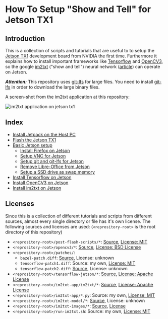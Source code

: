 # How To Setup "Show and Tell" for Jetson TX1

## Introduction

This is a collection of scripts and tutorials that are useful to to setup the [Jetson TX1](http://www.nvidia.com/object/embedded-systems-dev-kits-modules.html) development board from NVIDIA the first time. Furthermore it explains how to install important frameworks like [Tensorflow](https://www.tensorflow.org/) and [OpenCV3](http://opencv.org/), so the google [im2txt](https://github.com/tensorflow/models/tree/master/im2txt) ("show and tell") neural network ([article](http://arxiv.org/abs/1609.06647)) can operate on Jetson.

***Attention:*** This repository uses [git-lfs](https://git-lfs.github.com/) for large files. You need to install [git-lfs](https://git-lfs.github.com/) in order to download the large binary files.

A screen-shot from the im2txt application at this repository:

![im2txt application on jetson tx1](https://raw.githubusercontent.com/wiki/Netzeband/JetsonTX1_im2txt/Images/01_jetson_im2txt.png) 

## Index

* [Install Jetpack on the Host PC](https://github.com/Netzeband/JetsonTX1_im2txt/wiki/Jetpack)
* [Flash the Jetson TX1](https://github.com/Netzeband/JetsonTX1_im2txt/wiki/FlashJetson)
* [Basic Jetson setup](https://github.com/Netzeband/JetsonTX1_im2txt/wiki/JetsonBasicSetup)
    * [Install Firefox on Jetson](https://github.com/Netzeband/JetsonTX1_im2txt/wiki/JetsonBasicSetupFirefox)
    * [Setup VNC for Jetson](https://github.com/Netzeband/JetsonTX1_im2txt/wiki/JetsonBasicSetupVNC)
    * [Setup git and git-lfs for Jetson](https://github.com/Netzeband/JetsonTX1_im2txt/wiki/JetsonBasicSetupGit)
    * [Remove Libre-Office from Jetson](https://github.com/Netzeband/JetsonTX1_im2txt/wiki/JetsonBasicSetupOffice)
    * [Setup a SSD drive as swap memory](https://github.com/Netzeband/JetsonTX1_im2txt/wiki/JetsonBasicSetupSwap)
* [Install Tensorflow on Jetson](https://github.com/Netzeband/JetsonTX1_im2txt/wiki/JetsonTensorflow)
* [Install OpenCV3 on Jetson](https://github.com/Netzeband/JetsonTX1_im2txt/wiki/JetsonOpenCV3)
* [Install im2txt on Jetson](https://github.com/Netzeband/JetsonTX1_im2txt/wiki/JetsonIM2TXT)

## Licenses

Since this is a collection of different tutorials and scripts from different sources, almost every single directory or file has it's own license. The following sources and licenses are used:
(`<reprository-root>` is the root directory of this repository)

* `<reprository-root>/post-flash-scripts/*`: [Source](https://github.com/jetsonhacks/postFlashTX1), [License: MIT](https://github.com/jetsonhacks/postFlashTX1/blob/master/LICENSE)
* `<reprository-root>/opencv3/*`: [Source](http://docs.opencv.org/3.1.0/dd/d43/tutorial_py_video_display.html), [License: BSD License](http://opencv.org/license.html)
* `<reprository-root>/patches/`:
    * `bazel-patch.diff`: [Source](http://www.yuthon.com/2016/12/04/Installation-of-TensorFlow-r0-11-on-TX1/), License: unknown
    * `tensorflow-patch1.diff`: Source: my own, [License: MIT](https://opensource.org/licenses/MIT)
    * `tensorflow-patch2.diff`: [Source](http://www.yuthon.com/2016/12/04/Installation-of-TensorFlow-r0-11-on-TX1/), License: unknown
* `<reprository-root>/tensorflow-jetson/*`: [Source](https://www.tensorflow.org/), [License: Apache License](https://github.com/tensorflow/models/blob/master/LICENSE)
* `<reprository-root>/im2txt-app/im2txt/*`: [Source](https://github.com/tensorflow/models/tree/master/im2txt), [License: Apache License](https://github.com/tensorflow/models/blob/master/LICENSE)
* `<reprository-root>/im2txt-app/*.py`: Source: my own, [License: MIT](https://opensource.org/licenses/MIT)
* `<reprository-root>/im2txt-model/*`: [Source](https://github.com/tensorflow/models/issues/466#issuecomment-251756098), License: unknown
* `<reprository-root>/im2txt-images/*`: [Source](http://mscoco.org/dataset/#overview), [License](http://mscoco.org/terms_of_use/)
* `<reprository-root>/run-im2txt.sh`: Source: my own, [License: MIT](https://opensource.org/licenses/MIT)
